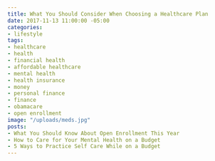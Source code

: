 ```yaml
---
title: What You Should Consider When Choosing a Healthcare Plan
date: 2017-11-13 11:00:00 -05:00
categories:
- lifestyle
tags:
- healthcare
- health
- financial health
- affordable healthcare
- mental health
- health insurance
- money
- personal finance
- finance
- obamacare
- open enrollment
image: "/uploads/meds.jpg"
posts:
- What You Should Know About Open Enrollment This Year
- How to Care for Your Mental Health on a Budget
- 5 Ways to Practice Self Care While on a Budget
---
```


